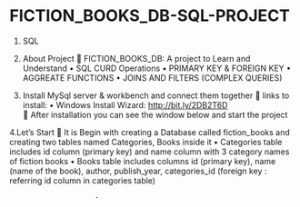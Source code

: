 # FICTION_BOOKS_DB-SQL-PROJECT

1. SQL 

2. About Project
	FICTION_BOOKS_DB: A project to Learn and Understand 
•	SQL CURD Operations 
•	 PRIMARY KEY & FOREIGN KEY 
•	AGGREATE FUNCTIONS 
•	JOINS AND FILTERS (COMPLEX QUERIES)
3. Install MySql server & workbench and connect them together
	links to install:
•	Windows Install Wizard: http://bit.ly/2DB2T6D   
	After installation you can see the window below and start the project

 

4.Let’s Start
	It is Begin with creating a  Database called fiction_books and creating two tables named Categories, Books inside it 
•	Categories table includes id column (primary key) and name column with 3 category names of fiction books
•	Books table includes columns id (primary key), name (name of the book), author, publish_year, categories_id (foreign key : referring id column in  categories table)

 





                         -
    

